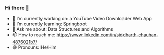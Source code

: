 ### Hi there 👋

<!--
**siddharth784/siddharth784** is a ✨ _special_ ✨ repository because its `README.md` (this file) appears on your GitHub profile.

Here are some ideas to get you started:
-->
- 🔭 I’m currently working on: a YouTube Video Downloader Web App
- 🌱 I’m currently learning: Springboot
- 💬 Ask me about: Data Structures and Algorithms
- 📫 How to reach me: https://www.linkedin.com/in/siddharth-chauhan-4876021b7/
- 😄 Pronouns: He/Him
<!-- - 👯 I’m looking to collaborate on ... -->
<!-- - 🤔 I’m looking for help with ... -->
<!-- - ⚡ Fun fact: ... -->


<!-- - 📫 How to reach me: -->
<!-- -![image](https://user-images.githubusercontent.com/82464305/173545588-01b3e176-6610-433e-af44-0be3555daf03.png) -->

